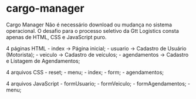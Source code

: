# cargo-manager
  Cargo Manager
  Não é necessário download ou mudança no sistema operacional.
  O desafio para o processo seletivo da Gtt Logistics consta apenas de HTML, CSS e JavaScript puro.
  
  4 páginas HTML - index -> Página inicial;
                 - usuario -> Cadastro de Usuário (Motorista);
                 - veiculo -> Cadastro de veículos;
                 - agendamentos -> Cadastro e Listagem de Agendamentos;
  
  4 arquivos CSS - reset;
                 - menu;
                 - index;
                 - form;
                 - agendamentos;
                 
  4 arquivos JavaScript - formUsuario;
                        - formVeiculo;
                        - formAgendamentos;
                        - menu;
  
